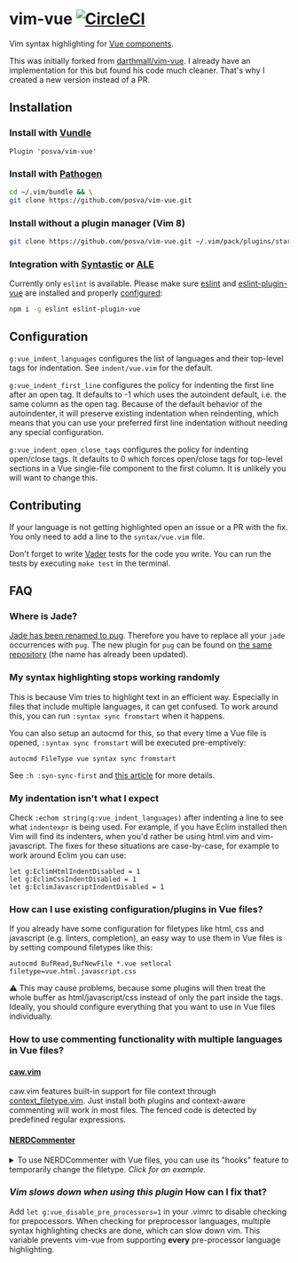 # vim-vue [![CircleCI](https://img.shields.io/circleci/project/github/posva/vim-vue.svg)](https://circleci.com/gh/posva/vim-vue)

Vim syntax highlighting for [Vue
components](https://vuejs.org/v2/guide/single-file-components.html).

This was initially forked from
[darthmall/vim-vue](https://github.com/darthmall/vim-vue). I already have an
implementation for this but found his code much cleaner. That's why I created a
new version instead of a PR.

## Installation

### Install with [Vundle](https://github.com/VundleVim/Vundle.vim)

```viml
Plugin 'posva/vim-vue'
```

### Install with [Pathogen](https://github.com/tpope/vim-pathogen)

```bash
cd ~/.vim/bundle && \
git clone https://github.com/posva/vim-vue.git
```

### Install without a plugin manager (Vim 8)

```bash
git clone https://github.com/posva/vim-vue.git ~/.vim/pack/plugins/start/vim-vue
```

### Integration with [Syntastic](https://github.com/scrooloose/syntastic) or [ALE](https://github.com/w0rp/ale)

Currently only `eslint` is available. Please make sure
[eslint](http://eslint.org/) and
[eslint-plugin-vue](https://github.com/vuejs/eslint-plugin-vue) are installed
and properly [configured](https://github.com/vuejs/eslint-plugin-vue#rocket-usage):

```bash
npm i -g eslint eslint-plugin-vue
```

## Configuration

`g:vue_indent_languages` configures the list of languages and their
top-level tags for indentation. See `indent/vue.vim` for the default.

`g:vue_indent_first_line` configures the policy for indenting the first
line after an open tag. It defaults to -1 which uses the autoindent
default, i.e. the same column as the open tag. Because of the default
behavior of the autoindenter, it will preserve existing indentation when
reindenting, which means that you can use your preferred first line
indentation without needing any special configuration.

`g:vue_indent_open_close_tags` configures the policy for indenting
open/close tags. It defaults to 0 which forces open/close tags for
top-level sections in a Vue single-file component to the first column. It
is unlikely you will want to change this.

## Contributing

If your language is not getting highlighted open an issue or a PR with the fix.
You only need to add a line to the `syntax/vue.vim` file.

Don't forget to write [Vader](https://github.com/junegunn/vader.vim) tests for
the code you write. You can run the tests by executing `make test` in the
terminal.

## FAQ

### Where is Jade?

[Jade has been renamed to pug](https://github.com/pugjs/jade/issues/2184).
Therefore you have to replace all your `jade` occurrences with `pug`. The new
plugin for `pug` can be found on [the same repository](https://github.com/digitaltoad/vim-pug)
(the name has already been updated).

### My syntax highlighting stops working randomly

This is because Vim tries to highlight text in an efficient way. Especially in
files that include multiple languages, it can get confused. To work around
this, you can run `:syntax sync fromstart` when it happens.

You can also setup an autocmd for this, so that every time a Vue file is
opened, `:syntax sync fromstart` will be executed pre-emptively:

```vim
autocmd FileType vue syntax sync fromstart
```

See `:h :syn-sync-first` and [this article](http://vim.wikia.com/wiki/Fix_syntax_highlighting)
for more details.

### My indentation isn't what I expect

Check `:echom string(g:vue_indent_languages)` after indenting a line to see
what `indentexpr` is being used. For example, if you have Eclim installed
then Vim will find its indenters, when you'd rather be using html.vim and
vim-javascript. The fixes for these situations are case-by-case, for
example to work around Eclim you can use:

```
let g:EclimHtmlIndentDisabled = 1
let g:EclimCssIndentDisabled = 1
let g:EclimJavascriptIndentDisabled = 1
```

### How can I use existing configuration/plugins in Vue files?

If you already have some configuration for filetypes like html, css and
javascript (e.g. linters, completion), an easy way to use them in Vue files is
by setting compound filetypes like this:

```vim
autocmd BufRead,BufNewFile *.vue setlocal filetype=vue.html.javascript.css
```

:warning: This may cause problems, because some plugins will then treat the
whole buffer as html/javascript/css instead of only the part inside the tags.
Ideally, you should configure everything that you want to use in Vue files
individually.

### How to use commenting functionality with multiple languages in Vue files?

#### [caw.vim](https://github.com/tyru/caw.vim)

caw.vim features built-in support for file context through [context_filetype.vim](https://github.com/Shougo/context_filetype.vim). Just install both plugins and context-aware commenting will work in most files. The fenced code is detected by predefined regular expressions.

#### [NERDCommenter](https://github.com/scrooloose/nerdcommenter)

<details>
<summary>
To use NERDCommenter with Vue files, you can use its "hooks" feature to
temporarily change the filetype. <em>Click for an example.</em>
</summary>

```vim
let g:ft = ''
function! NERDCommenter_before()
  if &ft == 'vue'
    let g:ft = 'vue'
    let stack = synstack(line('.'), col('.'))
    if len(stack) > 0
      let syn = synIDattr((stack)[0], 'name')
      if len(syn) > 0
        exe 'setf ' . substitute(tolower(syn), '^vue_', '', '')
      endif
    endif
  endif
endfunction
function! NERDCommenter_after()
  if g:ft == 'vue'
    setf vue
    let g:ft = ''
  endif
endfunction
```

</details>

### _Vim slows down when using this plugin_ How can I fix that?

Add `let g:vue_disable_pre_processors=1` in your .vimrc to disable checking for prepocessors. When checking for preprocessor languages, multiple syntax highlighting checks are done, which can slow down vim. This variable prevents vim-vue from supporting **every** pre-processor language highlighting.
